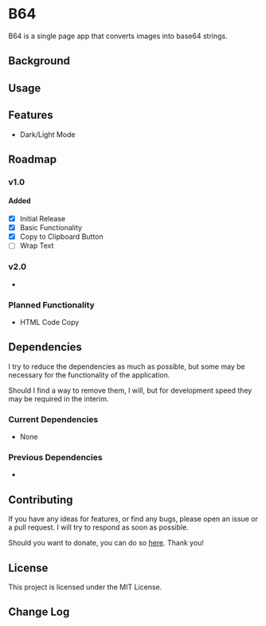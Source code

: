 # B64
B64 is a single page app that converts images into base64 strings.

## Background


## Usage


## Features
- Dark/Light Mode

## Roadmap

### v1.0

#### Added

- [x] Initial Release
- [x] Basic Functionality
- [x] Copy to Clipboard Button
- [ ] Wrap Text

### v2.0
- 

### Planned Functionality
- HTML Code Copy

## Dependencies
I try to reduce the dependencies as much as possible, but some may be necessary for the functionality of the application.

Should I find a way to remove them, I will, but for development speed they may be required in the interim.

### Current Dependencies
- None

### Previous Dependencies
- 

## Contributing
If you have any ideas for features, or find any bugs, please open an issue or a pull request. I will try to respond as soon as possible.

Should you want to donate, you can do so [here](https://www.buymeacoffee.com/caddickbrown).
Thank you!

## License
This project is licensed under the MIT License.

## Change Log